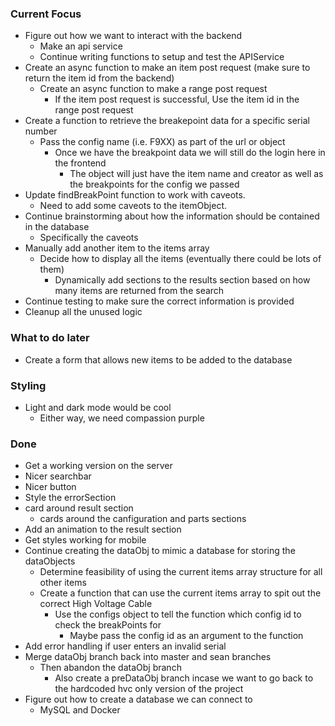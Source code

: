 ### Current Focus
* Figure out how we want to interact with the backend
    * Make an api service
    * Continue writing functions to setup and test the APIService 
* Create an async function to make an item post request (make sure to return the item id from the backend)
    * Create an async function to make a range post request 
        * If the item post request is successful, Use the item id in the range post request
* Create a function to retrieve the breakepoint data for a specific serial number
    * Pass the config name (i.e. F9XX) as part of the url or object
        * Once we have the breakpoint data we will still do the login here in the frontend
            * The object will just have the item name and creator as well as the breakpoints for the config we passed
* Update findBreakPoint function to work with caveots.
    * Need to add some caveots to the itemObject.
* Continue brainstorming about how the information should be contained in the database
    * Specifically the caveots
* Manually add another item to the items array
    * Decide how to display all the items (eventually there could be lots of them)
        * Dynamically add sections to the results section based on how many items are returned from the search
* Continue testing to make sure the correct information is provided
* Cleanup all the unused logic

### What to do later
* Create a form that allows new items to be added to the database

### Styling
* Light and dark mode would be cool
    * Either way, we need compassion purple

### Done
* Get a working version on the server
* Nicer searchbar
* Nicer button
* Style the errorSection
* card around result section
    * cards around the canfiguration and parts sections
* Add an animation to the result section
* Get styles working for mobile
* Continue creating the dataObj to mimic a database for storing the dataObjects
    * Determine feasibility of using the current items array structure for all other items
    * Create a function that can use the current items array to spit out the correct High Voltage Cable 
        * Use the configs object to tell the function which config id to check the breakPoints for
            * Maybe pass the config id as an argument to the function
* Add error handling if user enters an invalid serial
* Merge dataObj branch back into master and sean branches
    * Then abandon the dataObj branch
        * Also create a preDataObj branch incase we want to go back to the hardcoded hvc only version of the project
* Figure out how to create a database we can connect to
    * MySQL and Docker

